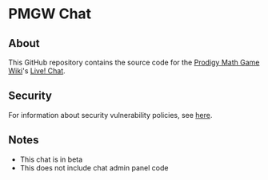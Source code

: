 # PMGW Chat
## About
This GitHub repository contains the source code for the [Prodigy Math Game Wiki](https://prodigy-math-game.fandom.com/wiki)'s [Live! Chat](https://prodigywiki-internaldomain.com/chat/).
## Security
For information about security vulnerability policies, see [here](https://github.com/Prodigy-Math-Game-Wiki/chat/blob/main/SECURITY.md).
## Notes
* This chat is in beta
* This does not include chat admin panel code
